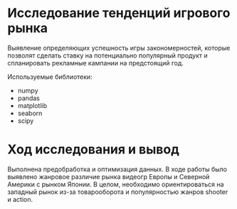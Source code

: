 # Исследование тенденций игрового рынка
Выявление определяющих успешность игры закономерностей, которые позволят сделать ставку на потенциально популярный продукт и спланировать рекламные кампании на предстоящий год.

Используемые библиотеки:

* numpy
* pandas
* matplotlib
* seaborn
* scipy
  
# Ход исследования и вывод
Выполнена предобработка и оптимизация данных. В ходе работы было выявлено жанровое различие рынка видеогр Европы и Северной Америки с рынком Японии. В целом, необходимо ориентироваться на западный рынок из-за товарооборота и популярностью жанров shooter и action.
